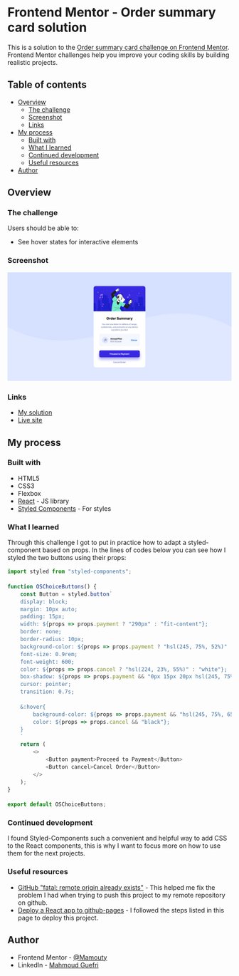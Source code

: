 # Frontend Mentor - Order summary card solution

This is a solution to the [Order summary card challenge on Frontend Mentor](https://www.frontendmentor.io/challenges/order-summary-component-QlPmajDUj). Frontend Mentor challenges help you improve your coding skills by building realistic projects. 

## Table of contents

- [Overview](#overview)
  - [The challenge](#the-challenge)
  - [Screenshot](#screenshot)
  - [Links](#links)
- [My process](#my-process)
  - [Built with](#built-with)
  - [What I learned](#what-i-learned)
  - [Continued development](#continued-development)
  - [Useful resources](#useful-resources)
- [Author](#author)

## Overview

### The challenge

Users should be able to:

- See hover states for interactive elements

### Screenshot

![](./public/images/Frontend%20Mentor%20Order%20summary%20card.png)


### Links

- [My solution](https://www.frontendmentor.io/solutions/order-summary-card-using-react-and-styledcomponents-IlOC3g6Q26)
- [Live site](https://mamouty.github.io/order-summary/)

## My process

### Built with

- HTML5
- CSS3
- Flexbox
- [React](https://reactjs.org/) - JS library
- [Styled Components](https://styled-components.com/) - For styles

### What I learned

Through this challenge I got to put in practice how to adapt a styled-component based on props. In the lines of codes below you can see how I styled the two buttons using their props:
```js
import styled from "styled-components";

function OSChoiceButtons() {
    const Button = styled.button`
    display: block;
    margin: 10px auto;
    padding: 15px;
    width: ${props => props.payment ? "290px" : "fit-content"};
    border: none;
    border-radius: 10px;
    background-color: ${props => props.payment ? "hsl(245, 75%, 52%)" : "transparent" };
    font-size: 0.9rem;
    font-weight: 600;
    color: ${props => props.cancel ? "hsl(224, 23%, 55%)" : "white"};
    box-shadow: ${props => props.payment && "0px 15px 20px hsl(245, 75%, 80%)"};
    cursor: pointer;
    transition: 0.7s;

    &:hover{
        background-color: ${props => props.payment && "hsl(245, 75%, 65%)" };
        color: ${props => props.cancel && "black"};
    }
    `
    return (
        <>
            <Button payment>Proceed to Payment</Button>
            <Button cancel>Cancel Order</Button>
        </>
    );
}

export default OSChoiceButtons;
```
### Continued development

I found Styled-Components such a convenient and helpful way to add CSS to the React components, this is why I want to focus more on how to use them for the next projects.

### Useful resources

- [GitHub "fatal: remote origin already exists"](https://stackoverflow.com/questions/10904339/github-fatal-remote-origin-already-exists) - This helped me fix the problem I had when trying to push this project to my remote repository on github.
- [Deploy a React app to github-pages](https://github.com/gitname/react-gh-pages) - I followed the steps listed in this page to deploy this project.

## Author

- Frontend Mentor - [@Mamouty](https://www.frontendmentor.io/profile/Mamouty)
- LinkedIn - [Mahmoud Guefri](https://www.linkedin.com/in/mahmoud-guefri-6b0269193/)

